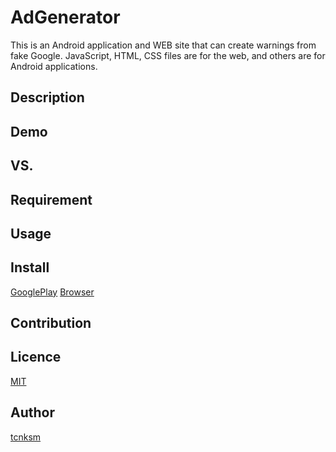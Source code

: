 # AdGenerator
This is an Android application and WEB site that can create warnings from fake Google. JavaScript, HTML, CSS files are for the web, and others are for Android applications.

## Description

## Demo

## VS. 

## Requirement

## Usage

## Install
[GooglePlay]()
[Browser]()

## Contribution


## Licence
[MIT]()

## Author

[tcnksm](https://github.com/tcnksm)
